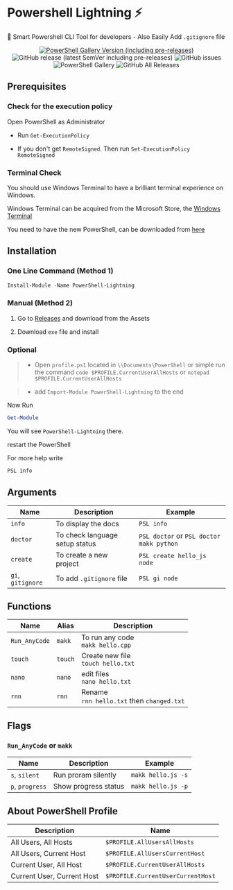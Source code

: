 # Powershell Lightning ⚡

🎉 Smart Powershell CLI Tool for developers - Also Easily Add `.gitignore` file

<p align="center">
    <a href="https://www.powershellgallery.com/packages/PowerShell-Lightning/"><img alt="PowerShell Gallery Version (including pre-releases)" src="https://img.shields.io/powershellgallery/v/PowerShell-Lightning?include_prereleases&logo=powershell&style=flat-square"></a>
    <a><img alt="GitHub release (latest SemVer including pre-releases)" src="https://img.shields.io/github/v/release/tasnimzotder/powershell-lightning?include_prereleases&logo=github&style=flat-square"></a>
    <a><img alt="GitHub issues" src="https://img.shields.io/github/issues/tasnimzotder/powershell-lightning?style=flat-square"></a>
    <a><img alt="PowerShell Gallery" src="https://img.shields.io/powershellgallery/dt/powershell-lightning?logo=powershell&style=flat-square"></a>
    <a><img alt="GitHub All Releases" src="https://img.shields.io/github/downloads/tasnimzotder/powershell-lightning/total?logo=github&style=flat-square"></a>
</p>

## Prerequisites

### Check for the execution policy

Open PowerShell as Administrator

- Run `Get-ExecutionPolicy`

- If you don't get `RemoteSigned`. Then run `Set-ExecutionPolicy RemoteSigned`

### Terminal Check

You should use Windows Terminal to have a brilliant terminal experience on Windows.

Windows Terminal can be acquired from the Microsoft Store, the [Windows Terminal](https://aka.ms/terminal)

You need to have the new PowerShell, can be downloaded from [here](https://github.com/PowerShell/PowerShell/releases/tag/v7.0.2)

## Installation

### One Line Command (Method 1)

```PowerShell
Install-Module -Name PowerShell-Lightning
```

### Manual (Method 2)

1. Go to [Releases](https://github.com/tasnimzotder/PowerShell-Lightning/releases) and download from the Assets

2. Download `exe` file and install

### Optional

> - Open `profile.ps1` located in `\\Documents\PowerShell`
>   or simple run the command `code $PROFILE.CurrentUserAllHosts` or `notepad $PROFILE.CurrentUserAllHosts`

> - add `Import-Module PowerShell-Lightning` to the end

Now Run

```PowerShell
Get-Module
```

You will see `PowerShell-Lightning` there.

restart the PowerShell

For more help write

```PowerShell
PSL info
```

## Arguments

| Name              | Description                    | Example                                  |
| ----------------- | ------------------------------ | ---------------------------------------- |
| `info`            | To display the docs            | `PSL info`                               |
| `doctor`          | To check language setup status | `PSL doctor` or `PSL doctor makk python` |
| `create`          | To create a new project        | `PSL create hello_js node`               |
| `gi`, `gitignore` | To add `.gitignore` file       | `PSL gi node`                            |

## Functions

| Name          | Alias   | Description                                    |
| ------------- | ------- | ---------------------------------------------- |
| `Run_AnyCode` | `makk`  | To run any code <br> `makk hello.cpp`          |
| `touch`       | `touch` | Create new file <br> `touch hello.txt`         |
| `nano`        | `nano`  | edit files <br> `nano hello.txt`               |
| `rnn`         | `rnn`   | Rename <br> `rnn hello.txt` then `changed.txt` |

## Flags

### `Run_AnyCode` or `makk`

| Name            | Description          | Example            |
| --------------- | -------------------- | ------------------ |
| `s`, `silent`   | Run proram silently  | `makk hello.js -s` |
| `p`, `progress` | Show progress status | `makk hello.js -p` |

## About PowerShell Profile

| Description                | Name                              |
| -------------------------- | --------------------------------- |
| All Users, All Hosts       | `$PROFILE.AllUsersAllHosts`       |
| All Users, Current Host    | `$PROFILE.AllUsersCurrentHost`    |
| Current User, All Host     | `$PROFILE.CurrentUserAllHosts`    |
| Current User, Current Host | `$PROFILE.CurrentUserCurrentHost` |

<!-- | Description                | Path                                                             |
| -------------------------- | ---------------------------------------------------------------- |
| All Users, All Hosts       | $PSHOME\Profile.ps1                                              |
| All Users, Current Host    | $PSHOME\Microsoft.PowerShell_profile.ps1                         |
| Current User, All Host     | $Home\[My ]Documents\PowerShell\Profile.ps1                      |
| Current User, Current Host | $Home\[My ]Documents\PowerShell\Microsoft.PowerShell_profile.ps1 | -->
